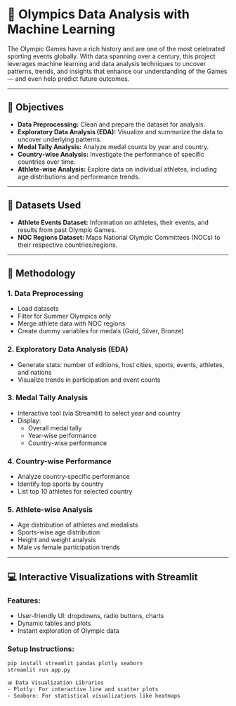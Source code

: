 # 🏅 Olympics Data Analysis with Machine Learning

The Olympic Games have a rich history and are one of the most celebrated sporting events globally. With data spanning over a century, this project leverages machine learning and data analysis techniques to uncover patterns, trends, and insights that enhance our understanding of the Games — and even help predict future outcomes.

---

## 🎯 Objectives

- **Data Preprocessing:** Clean and prepare the dataset for analysis.  
- **Exploratory Data Analysis (EDA):** Visualize and summarize the data to uncover underlying patterns.  
- **Medal Tally Analysis:** Analyze medal counts by year and country.  
- **Country-wise Analysis:** Investigate the performance of specific countries over time.  
- **Athlete-wise Analysis:** Explore data on individual athletes, including age distributions and performance trends.  

---

## 📂 Datasets Used

- **Athlete Events Dataset:** Information on athletes, their events, and results from past Olympic Games.  
- **NOC Regions Dataset:** Maps National Olympic Committees (NOCs) to their respective countries/regions.  

---

## 🧠 Methodology

### 1. Data Preprocessing
- Load datasets  
- Filter for Summer Olympics only  
- Merge athlete data with NOC regions  
- Create dummy variables for medals (Gold, Silver, Bronze)  

### 2. Exploratory Data Analysis (EDA)
- Generate stats: number of editions, host cities, sports, events, athletes, and nations  
- Visualize trends in participation and event counts  

### 3. Medal Tally Analysis
- Interactive tool (via Streamlit) to select year and country  
- Display:
  - Overall medal tally  
  - Year-wise performance  
  - Country-wise performance  

### 4. Country-wise Performance
- Analyze country-specific performance  
- Identify top sports by country  
- List top 10 athletes for selected country  

### 5. Athlete-wise Analysis
- Age distribution of athletes and medalists  
- Sports-wise age distribution  
- Height and weight analysis  
- Male vs female participation trends  

---

## 💻 Interactive Visualizations with Streamlit

### Features:
- User-friendly UI: dropdowns, radio buttons, charts  
- Dynamic tables and plots  
- Instant exploration of Olympic data  

### Setup Instructions:
```bash
pip install streamlit pandas plotly seaborn
streamlit run app.py

📊 Data Visualization Libraries
- Plotly: For interactive line and scatter plots
- Seaborn: For statistical visualizations like heatmaps
